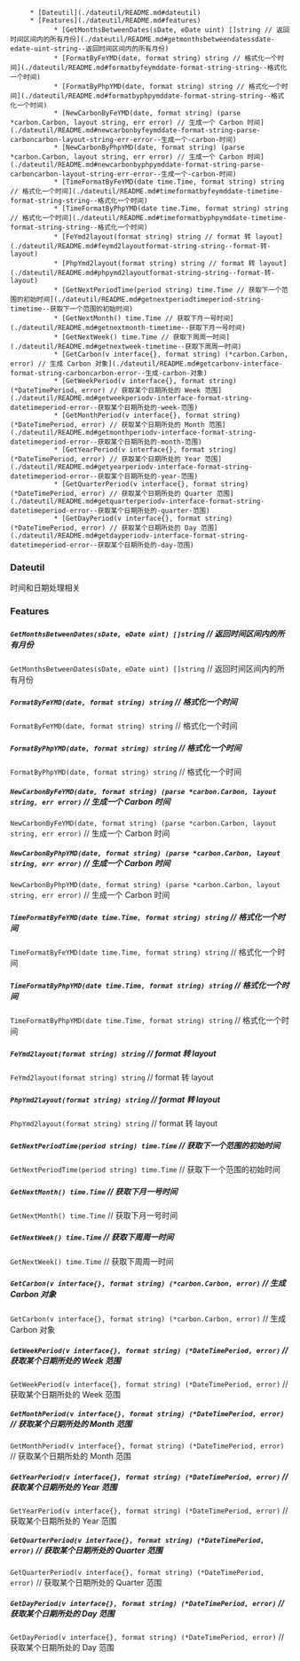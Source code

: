 <!--ts-->
         * [Dateutil](./dateutil/README.md#dateutil)
         * [Features](./dateutil/README.md#features)
               * [GetMonthsBetweenDates(sDate, eDate uint) []string // 返回时间区间内的所有月份](./dateutil/README.md#getmonthsbetweendatessdate-edate-uint-string--返回时间区间内的所有月份)
               * [FormatByFeYMD(date, format string) string // 格式化一个时间](./dateutil/README.md#formatbyfeymddate-format-string-string--格式化一个时间)
               * [FormatByPhpYMD(date, format string) string // 格式化一个时间](./dateutil/README.md#formatbyphpymddate-format-string-string--格式化一个时间)
               * [NewCarbonByFeYMD(date, format string) (parse *carbon.Carbon, layout string, err error) // 生成一个 Carbon 时间](./dateutil/README.md#newcarbonbyfeymddate-format-string-parse-carboncarbon-layout-string-err-error--生成一个-carbon-时间)
               * [NewCarbonByPhpYMD(date, format string) (parse *carbon.Carbon, layout string, err error) // 生成一个 Carbon 时间](./dateutil/README.md#newcarbonbyphpymddate-format-string-parse-carboncarbon-layout-string-err-error--生成一个-carbon-时间)
               * [TimeFormatByFeYMD(date time.Time, format string) string // 格式化一个时间](./dateutil/README.md#timeformatbyfeymddate-timetime-format-string-string--格式化一个时间)
               * [TimeFormatByPhpYMD(date time.Time, format string) string // 格式化一个时间](./dateutil/README.md#timeformatbyphpymddate-timetime-format-string-string--格式化一个时间)
               * [FeYmd2layout(format string) string // format 转 layout](./dateutil/README.md#feymd2layoutformat-string-string--format-转-layout)
               * [PhpYmd2layout(format string) string // format 转 layout](./dateutil/README.md#phpymd2layoutformat-string-string--format-转-layout)
               * [GetNextPeriodTime(period string) time.Time // 获取下一个范围的初始时间](./dateutil/README.md#getnextperiodtimeperiod-string-timetime--获取下一个范围的初始时间)
               * [GetNextMonth() time.Time // 获取下月一号时间](./dateutil/README.md#getnextmonth-timetime--获取下月一号时间)
               * [GetNextWeek() time.Time // 获取下周周一时间](./dateutil/README.md#getnextweek-timetime--获取下周周一时间)
               * [GetCarbon(v interface{}, format string) (*carbon.Carbon, error) // 生成 Carbon 对象](./dateutil/README.md#getcarbonv-interface-format-string-carboncarbon-error--生成-carbon-对象)
               * [GetWeekPeriod(v interface{}, format string) (*DateTimePeriod, error) // 获取某个日期所处的 Week 范围](./dateutil/README.md#getweekperiodv-interface-format-string-datetimeperiod-error--获取某个日期所处的-week-范围)
               * [GetMonthPeriod(v interface{}, format string) (*DateTimePeriod, error) // 获取某个日期所处的 Month 范围](./dateutil/README.md#getmonthperiodv-interface-format-string-datetimeperiod-error--获取某个日期所处的-month-范围)
               * [GetYearPeriod(v interface{}, format string) (*DateTimePeriod, error) // 获取某个日期所处的 Year 范围](./dateutil/README.md#getyearperiodv-interface-format-string-datetimeperiod-error--获取某个日期所处的-year-范围)
               * [GetQuarterPeriod(v interface{}, format string) (*DateTimePeriod, error) // 获取某个日期所处的 Quarter 范围](./dateutil/README.md#getquarterperiodv-interface-format-string-datetimeperiod-error--获取某个日期所处的-quarter-范围)
               * [GetDayPeriod(v interface{}, format string) (*DateTimePeriod, error) // 获取某个日期所处的 Day 范围](./dateutil/README.md#getdayperiodv-interface-format-string-datetimeperiod-error--获取某个日期所处的-day-范围)

<!-- Added by: runner, at: Sat Apr 10 10:01:01 UTC 2021 -->

<!--te-->
### Dateutil

时间和日期处理相关

### Features

##### `GetMonthsBetweenDates(sDate, eDate uint) []string` // 返回时间区间内的所有月份

`GetMonthsBetweenDates(sDate, eDate uint) []string` // 返回时间区间内的所有月份

##### `FormatByFeYMD(date, format string) string` // 格式化一个时间

`FormatByFeYMD(date, format string) string` // 格式化一个时间

##### `FormatByPhpYMD(date, format string) string` // 格式化一个时间

`FormatByPhpYMD(date, format string) string` // 格式化一个时间

##### `NewCarbonByFeYMD(date, format string) (parse *carbon.Carbon, layout string, err error)` // 生成一个 Carbon 时间

`NewCarbonByFeYMD(date, format string) (parse *carbon.Carbon, layout string, err error)` // 生成一个 Carbon 时间

##### `NewCarbonByPhpYMD(date, format string) (parse *carbon.Carbon, layout string, err error)` // 生成一个 Carbon 时间

`NewCarbonByPhpYMD(date, format string) (parse *carbon.Carbon, layout string, err error)` // 生成一个 Carbon 时间

##### `TimeFormatByFeYMD(date time.Time, format string) string` // 格式化一个时间

`TimeFormatByFeYMD(date time.Time, format string) string` // 格式化一个时间

##### `TimeFormatByPhpYMD(date time.Time, format string) string` // 格式化一个时间

`TimeFormatByPhpYMD(date time.Time, format string) string` // 格式化一个时间

##### `FeYmd2layout(format string) string` // format 转 layout

`FeYmd2layout(format string) string` // format 转 layout

##### `PhpYmd2layout(format string) string` // format 转 layout

`PhpYmd2layout(format string) string` // format 转 layout

##### `GetNextPeriodTime(period string) time.Time` // 获取下一个范围的初始时间

`GetNextPeriodTime(period string) time.Time` // 获取下一个范围的初始时间

##### `GetNextMonth() time.Time` // 获取下月一号时间

`GetNextMonth() time.Time` // 获取下月一号时间

##### `GetNextWeek() time.Time` // 获取下周周一时间

`GetNextWeek() time.Time` // 获取下周周一时间

##### `GetCarbon(v interface{}, format string) (*carbon.Carbon, error)` // 生成 Carbon 对象

`GetCarbon(v interface{}, format string) (*carbon.Carbon, error)` // 生成 Carbon 对象

##### `GetWeekPeriod(v interface{}, format string) (*DateTimePeriod, error)` // 获取某个日期所处的 Week 范围

`GetWeekPeriod(v interface{}, format string) (*DateTimePeriod, error)` // 获取某个日期所处的 Week 范围

##### `GetMonthPeriod(v interface{}, format string) (*DateTimePeriod, error)` // 获取某个日期所处的 Month 范围

`GetMonthPeriod(v interface{}, format string) (*DateTimePeriod, error)` // 获取某个日期所处的 Month 范围

##### `GetYearPeriod(v interface{}, format string) (*DateTimePeriod, error)` // 获取某个日期所处的 Year 范围

`GetYearPeriod(v interface{}, format string) (*DateTimePeriod, error)` // 获取某个日期所处的 Year 范围

##### `GetQuarterPeriod(v interface{}, format string) (*DateTimePeriod, error)` // 获取某个日期所处的 Quarter 范围

`GetQuarterPeriod(v interface{}, format string) (*DateTimePeriod, error)` // 获取某个日期所处的 Quarter 范围

##### `GetDayPeriod(v interface{}, format string) (*DateTimePeriod, error)` // 获取某个日期所处的 Day 范围

`GetDayPeriod(v interface{}, format string) (*DateTimePeriod, error)` // 获取某个日期所处的 Day 范围
